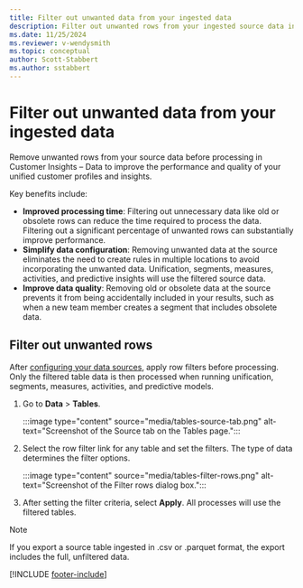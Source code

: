 ```yaml
---
title: Filter out unwanted data from your ingested data
description: Filter out unwanted rows from your ingested source data in Customer Insights - Data
ms.date: 11/25/2024
ms.reviewer: v-wendysmith
ms.topic: conceptual
author: Scott-Stabbert
ms.author: sstabbert
---
```


# Filter out unwanted data from your ingested data

Remove unwanted rows from your source data before processing in Customer Insights – Data to improve the performance and quality of your unified customer profiles and insights.

Key benefits include:

- **Improved processing time**: Filtering out unnecessary data like old or obsolete rows can reduce the time required to process the data. Filtering out a significant percentage of unwanted rows can substantially improve performance.
- **Simplify data configuration**: Removing unwanted data at the source eliminates the need to create rules in multiple locations to avoid incorporating the unwanted data. Unification, segments, measures, activities, and predictive insights will use the filtered source data.
- **Improve data quality**: Removing old or obsolete data at the source prevents it from being accidentally included in your results, such as when a new team member creates a segment that includes obsolete data.

## Filter out unwanted rows

After [configuring your data sources](data-sources.md), apply row filters before processing. Only the filtered table data is then processed when running unification, segments, measures, activities, and predictive models.

1. Go to **Data** > **Tables**.

   :::image type="content" source="media/tables-source-tab.png" alt-text="Screenshot of the Source tab on the Tables page.":::

1. Select the row filter link for any table and set the filters. The type of data determines the filter options.

   :::image type="content" source="media/tables-filter-rows.png" alt-text="Screenshot of the Filter rows dialog box.":::

1. After setting the filter criteria, select **Apply**. All processes will use the filtered tables.

> [!NOTE]
> If you export a source table ingested in .csv or .parquet format, the export includes the full, unfiltered data.

[!INCLUDE [footer-include](includes/footer-banner.md)]
